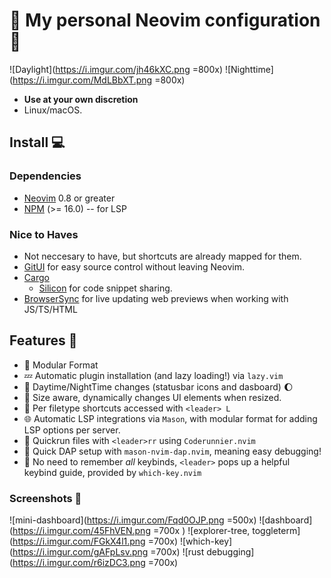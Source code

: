 # 🍄 My personal Neovim configuration 🌱

![Daylight](https://i.imgur.com/jh46kXC.png =800x)
![Nighttime](https://i.imgur.com/MdLBbXT.png =800x)

- **Use at your own discretion**
- Linux/macOS.

## Install 💻

### Dependencies

- [Neovim](https://github.com/neovim/neovim) 0.8 or greater
- [NPM](https://nodejs.org/en/download/) (>= 16.0) -- for LSP

### Nice to Haves

- Not neccesary to have, but shortcuts are already mapped for them.
- [GitUI](https://github.com/extrawurst/gitui) for easy source control without
  leaving Neovim.
- [Cargo](https://www.rust-lang.org/tools/install)
  - [Silicon](https://github.com/Aloxaf/silicon) for code snippet sharing.
- [BrowserSync](https://browsersync.io/) for live updating web previews when
  working with JS/TS/HTML

## Features 🌲

- 🧩 Modular Format
- 💤 Automatic plugin installation (and lazy loading!) via `lazy.vim`
- 🌅 Daytime/NightTime changes (statusbar icons and dasboard) 🌔
- 🤏 Size aware, dynamically changes UI elements when resized.
- 📄 Per filetype shortcuts accessed with `<leader> L`
- 🌐 Automatic LSP integrations via `Mason`, with modular format for adding LSP
  options per server.
- 🏃 Quickrun files with `<leader>rr` using `Coderunnier.nvim`
- 🐛 Quick DAP setup with `mason-nvim-dap.nvim`, meaning easy debugging!
- 🤔 No need to remember _all_ keybinds, `<leader>` pops up a helpful keybind
  guide, provided by `which-key.nvim`

### Screenshots 📸

![mini-dashboard](https://i.imgur.com/Fqd0OJP.png =500x)
![dashboard](https://i.imgur.com/45FhVEN.png =700x )
![explorer-tree, toggleterm](https://i.imgur.com/FGkX4l1.png =700x)
![which-key](https://i.imgur.com/gAFpLsv.png =700x)
![rust debugging](https://i.imgur.com/r6izDC3.png =700x)
